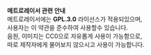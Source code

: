 **메트로레이서 관련 안내** <br>
메트로레이서에는 **GPL.3.0** 라이선스가 적용되있으며, <br>사용자는 이 약관을 준수하여 사용할수 있습니다. <br>음원, 이미지는 CC0으로 자유롭게 사용이 가능함으로, <br>따로 제작자에게 물어보지 않으시고 사용이 가능합니다.
